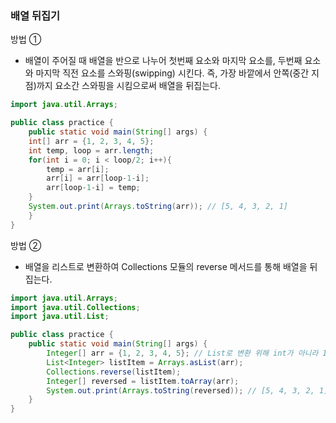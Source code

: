 ### 배열 뒤집기
방법 ①
+ 배열이 주어질 때 배열을 반으로 나누어 첫번째 요소와 마지막 요소를, 두번째 요소와 마지막 직전 요소를 스와핑(swipping) 시킨다. 즉, 가장 바깥에서 안쪽(중간 지점)까지 요소간 스와핑을 시킴으로써 배열을 뒤집는다.
```Java
import java.util.Arrays;

public class practice {
    public static void main(String[] args) {
    int[] arr = {1, 2, 3, 4, 5};
    int temp, loop = arr.length;
    for(int i = 0; i < loop/2; i++){
        temp = arr[i];
        arr[i] = arr[loop-1-i];
        arr[loop-1-i] = temp;
    }
    System.out.print(Arrays.toString(arr)); // [5, 4, 3, 2, 1]
    }
}
```

방법 ②
+ 배열을 리스트로 변환하여 Collections 모듈의 reverse 메서드를 통해 배열을 뒤집는다.
```Java
import java.util.Arrays;
import java.util.Collections;
import java.util.List;

public class practice {
    public static void main(String[] args) {
        Integer[] arr = {1, 2, 3, 4, 5}; // List로 변환 위해 int가 아니라 Integer로 선언
        List<Integer> listItem = Arrays.asList(arr);
        Collections.reverse(listItem);
        Integer[] reversed = listItem.toArray(arr);
        System.out.print(Arrays.toString(reversed)); // [5, 4, 3, 2, 1]
    }
}
```
